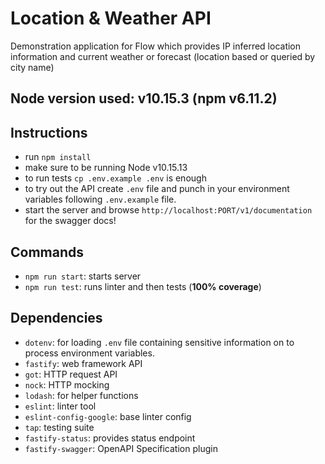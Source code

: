 # Location & Weather API
Demonstration application for Flow which provides IP inferred location information and current weather or forecast (location based or queried by city name)

## Node version used:  v10.15.3 (npm v6.11.2)

## Instructions
- run `npm install`
- make sure to be running Node v10.15.13
- to run tests `cp .env.example .env` is enough
- to try out the API create `.env` file and punch in your environment variables following `.env.example` file.
- start the server and browse `http://localhost:PORT/v1/documentation` for the swagger docs!

## Commands
- `npm run start`: starts server
- `npm run test`: runs linter and then tests (**100% coverage**)

## Dependencies
- `dotenv`: for loading `.env` file containing sensitive information on to process environment variables.
- `fastify`: web framework API
- `got`: HTTP request API
- `nock`: HTTP mocking
- `lodash`: for helper functions
- `eslint`: linter tool
- `eslint-config-google`: base linter config
- `tap`: testing suite
- `fastify-status`: provides status endpoint
- `fastify-swagger`: OpenAPI Specification plugin
